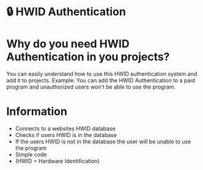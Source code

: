 # 🔒 HWID Authentication

# Why do you need HWID Authentication in you projects?

You can easily understand how to use this HWID authentication system and add it to projects.
Example: You can add the HWID Authentication to a paid program and unauthorized users won't be able to use the program.

# Information

- Connects to a websites HWID database
- Checks if users HWID is in the database
- If the users HWID is not in the database the user will be unable to use the program
- Simple code
- (HWID = Hardware Identification)
